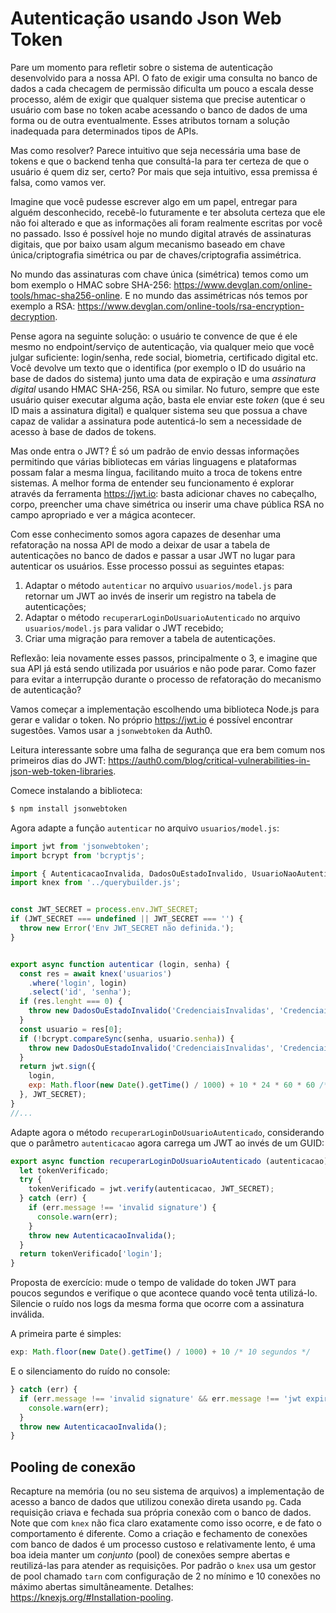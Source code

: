 # Autenticação usando Json Web Token

Pare um momento para refletir sobre o sistema de autenticação desenvolvido para a nossa API. O fato de exigir uma consulta no banco de dados a cada checagem de permissão dificulta um pouco a escala desse processo, além de exigir que qualquer sistema que precise autenticar o usuário com base no token acabe acessando o banco de dados de uma forma ou de outra eventualmente. Esses atributos tornam a solução inadequada para determinados tipos de APIs.

Mas como resolver? Parece intuitivo que seja necessária uma base de tokens e que o backend tenha que consultá-la para ter certeza de que o usuário é quem diz ser, certo? Por mais que seja intuitivo, essa premissa é falsa, como vamos ver.

Imagine que você pudesse escrever algo em um papel, entregar para alguém desconhecido, recebê-lo futuramente e ter absoluta certeza que ele não foi alterado e que as informações ali foram realmente escritas por você no passado. Isso é possível hoje no mundo digital através de assinaturas digitais, que por baixo usam algum mecanismo baseado em chave única/criptografia simétrica ou par de chaves/criptografia assimétrica.

No mundo das assinaturas com chave única (simétrica) temos como um bom exemplo o HMAC sobre SHA-256: https://www.devglan.com/online-tools/hmac-sha256-online. E no mundo das assimétricas nós temos por exemplo a RSA: https://www.devglan.com/online-tools/rsa-encryption-decryption.

Pense agora na seguinte solução: o usuário te convence de que é ele mesmo no endpoint/serviço de autenticação, via qualquer meio que você julgar suficiente: login/senha, rede social, biometria, certificado digital etc. Você devolve um texto que o identifica (por exemplo o ID do usuário na base de dados do sistema) junto uma data de expiração e uma *assinatura digital* usando HMAC SHA-256, RSA ou similar. No futuro, sempre que este usuário quiser executar alguma ação, basta ele enviar este *token* (que é seu ID mais a assinatura digital) e qualquer sistema seu que possua a chave capaz de validar a assinatura pode autenticá-lo sem a necessidade de acesso à base de dados de tokens.

Mas onde entra o JWT? É só um padrão de envio dessas informações permitindo que várias bibliotecas em várias linguagens e plataformas possam falar a mesma língua, facilitando muito a troca de tokens entre sistemas. A melhor forma de entender seu funcionamento é explorar através da ferramenta https://jwt.io: basta adicionar chaves no cabeçalho, corpo, preencher uma chave simétrica ou inserir uma chave pública RSA no campo apropriado e ver a mágica acontecer.

Com esse conhecimento somos agora capazes de desenhar uma refatoração na nossa API de modo a deixar de usar a tabela de autenticações no banco de dados e passar a usar JWT no lugar para autenticar os usuários. Esse processo possui as seguintes etapas:

1. Adaptar o método `autenticar` no arquivo `usuarios/model.js` para retornar um JWT ao invés de inserir um registro na tabela de autenticações;
2. Adaptar o método `recuperarLoginDoUsuarioAutenticado` no arquivo `usuarios/model.js` para validar o JWT recebido;
3. Criar uma migração para remover a tabela de autenticações.

Reflexão: leia novamente esses passos, principalmente o 3, e imagine que sua API já está sendo utilizada por usuários e não pode parar. Como fazer para evitar a interrupção durante o processo de refatoração do mecanismo de autenticação?

Vamos começar a implementação escolhendo uma biblioteca Node.js para gerar e validar o token. No próprio https://jwt.io é possível encontrar sugestões. Vamos usar a `jsonwebtoken` da Auth0.

Leitura interessante sobre uma falha de segurança que era bem comum nos primeiros dias do JWT: https://auth0.com/blog/critical-vulnerabilities-in-json-web-token-libraries.

Comece instalando a biblioteca:

```sh
$ npm install jsonwebtoken
```

Agora adapte a função `autenticar` no arquivo `usuarios/model.js`:

```js
import jwt from 'jsonwebtoken';
import bcrypt from 'bcryptjs';

import { AutenticacaoInvalida, DadosOuEstadoInvalido, UsuarioNaoAutenticado } from '../erros.js';
import knex from '../querybuilder.js';


const JWT_SECRET = process.env.JWT_SECRET;
if (JWT_SECRET === undefined || JWT_SECRET === '') {
  throw new Error('Env JWT_SECRET não definida.');
}


export async function autenticar (login, senha) {
  const res = await knex('usuarios')
    .where('login', login)
    .select('id', 'senha');
  if (res.lenght === 0) {
    throw new DadosOuEstadoInvalido('CredenciaisInvalidas', 'Credenciais inválidas.');
  }
  const usuario = res[0];
  if (!bcrypt.compareSync(senha, usuario.senha)) {
    throw new DadosOuEstadoInvalido('CredenciaisInvalidas', 'Credenciais inválidas.');
  }
  return jwt.sign({
    login,
    exp: Math.floor(new Date().getTime() / 1000) + 10 * 24 * 60 * 60 /* 10 dias */
  }, JWT_SECRET);
}
//...
```

Adapte agora o método `recuperarLoginDoUsuarioAutenticado`, considerando que o parâmetro `autenticacao` agora carrega um JWT ao invés de um GUID:

```js
export async function recuperarLoginDoUsuarioAutenticado (autenticacao) {
  let tokenVerificado;
  try {
    tokenVerificado = jwt.verify(autenticacao, JWT_SECRET);
  } catch (err) {
    if (err.message !== 'invalid signature') {
      console.warn(err);
    }
    throw new AutenticacaoInvalida();
  }
  return tokenVerificado['login'];
}
```

Proposta de exercício: mude o tempo de validade do token JWT para poucos segundos e verifique o que acontece quando você tenta utilizá-lo. Silencie o ruído nos logs da mesma forma que ocorre com a assinatura inválida.

A primeira parte é simples:

```js
exp: Math.floor(new Date().getTime() / 1000) + 10 /* 10 segundos */
```

E o silenciamento do ruído no console:

```js
} catch (err) {
  if (err.message !== 'invalid signature' && err.message !== 'jwt expired') {
    console.warn(err);
  }
  throw new AutenticacaoInvalida();
}
```

## Pooling de conexão

Recapture na memória (ou no seu sistema de arquivos) a implementação de acesso a banco de dados que utilizou conexão direta usando `pg`. Cada requisição criava e fechada sua própria conexão com o banco de dados. Note que com `knex` não fica claro exatamente como isso ocorre, e de fato o comportamento é diferente. Como a criação e fechamento de conexões com banco de dados é um processo custoso e relativamente lento, é uma boa ideia manter um *conjunto* (pool) de conexões sempre abertas e reutilizá-las para atender as requisições. Por padrão o `knex` usa um gestor de pool chamado `tarn` com configuração de 2 no mínimo e 10 conexões no máximo abertas simultâneamente. Detalhes: https://knexjs.org/#Installation-pooling.
